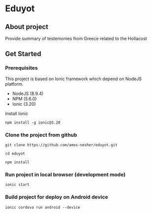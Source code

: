 # Eduyot

## About project
Provide summary of testemonies from Greece related to the Hollacost


## Get Started

### Prerequisites
This project is based on Ionic framework which depend on NodeJS platform. 

- NodeJS (8.9.4)
- NPM (5.6.0)
- Ionic (3.20)

Install Ionic
```
npm install -g ionic@3.20
```

### Clone the project from github
```
git clone https://github.com/amos-nesher/eduyot.git

cd eduyot

npm install
```

### Run project in local browser (development mode)
```
ionic start
```

### Build project for deploy on Android device
```
ionic cordova run android --device
```
